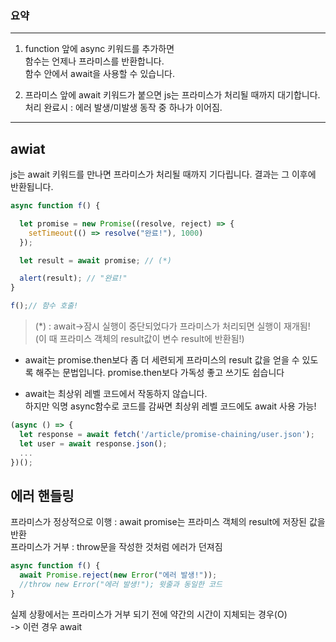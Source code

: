### 요약
---

1. function 앞에 async 키워드를 추가하면  
   함수는 언제나 프라미스를 반환합니다.  
   함수 안에서 await을 사용할 수 있습니다.

2. 프라미스 앞에 await 키워드가 붙으면 js는 프라미스가 처리될 때까지 대기합니다.  
    처리 완료시 : 에러 발생/미발생 동작 중 하나가 이어짐.

---

## awiat
js는 await 키워드를 만나면 프라미스가 처리될 때까지 기다립니다. 결과는 그 이후에 반환됩니다.  
```JavaScript
async function f() {

  let promise = new Promise((resolve, reject) => {
    setTimeout(() => resolve("완료!"), 1000)
  });

  let result = await promise; // (*)

  alert(result); // "완료!"
}

f();// 함수 호출! 
```
> (*) : await->잠시 실행이 중단되었다가 프라미스가 처리되면 실행이 재개됨!  
> (이 때 프라미스 객체의 result값이 변수 result에 반환됨!)  

- await는 promise.then보다 좀 더 세련되게 프라미스의 result 값을 얻을 수 있도록 해주는 문법입니다. promise.then보다 가독성 좋고 쓰기도 쉽습니다

- await는 최상위 레벨 코드에서 작동하지 않습니다.  
하지만 익명 async함수로 코드를 감싸면 최상위 레벨 코드에도 await 사용 가능!  
```JavaScript
(async () => {
  let response = await fetch('/article/promise-chaining/user.json');
  let user = await response.json();
  ...
})();
```

## 에러 핸들링
프라미스가 정상적으로 이행 : await promise는 프라미스 객체의 result에 저장된 값을 반환  
프라미스가 거부 : throw문을 작성한 것처럼 에러가 던져짐  
```JavaScript
async function f() {
  await Promise.reject(new Error("에러 발생!"));
  //throw new Error("에러 발생!"); 윗줄과 동일한 코드
}
```

실제 상황에서는 프라미스가 거부 되기 전에 약간의 시간이 지체되는 경우(O)  
-> 이런 경우 await